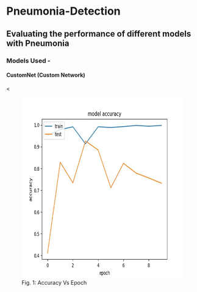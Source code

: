 # Pneumonia-Detection
## Evaluating the performance of different models with Pneumonia
### Models Used -
#### CustomNet (Custom Network)
<html>
<
   <figure>
    <img width="640" height="478" src="https://github.com/yohan9655/Pneumonia-Detection/blob/master/graphs/InceptionAccVsEpoch.jpeg" align="left">
    <caption align="bottom">Fig. 1: Accuracy Vs Epoch</figcaption>
  </figure>

 </html>
